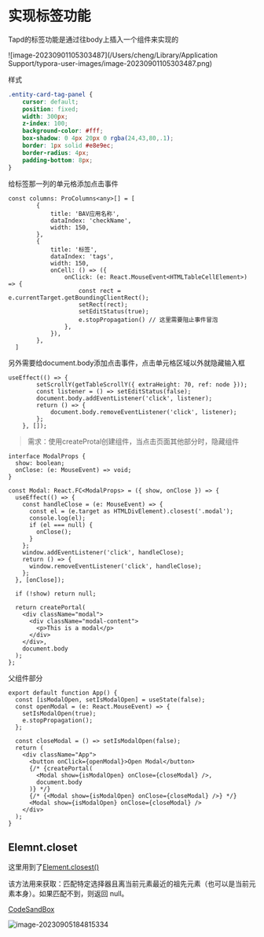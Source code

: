 # 实现标签功能

Tapd的标签功能是通过往body上插入一个组件来实现的

![image-20230901105303487](/Users/cheng/Library/Application Support/typora-user-images/image-20230901105303487.png)



样式

```css
.entity-card-tag-panel {
    cursor: default;
    position: fixed;
    width: 300px;
    z-index: 100;
    background-color: #fff;
    box-shadow: 0 4px 20px 0 rgba(24,43,80,.1);
    border: 1px solid #e8e9ec;
    border-radius: 4px;
    padding-bottom: 8px;
}
```



给标签那一列的单元格添加点击事件

```tsx
const columns: ProColumns<any>[] = [
        {
            title: 'BAV应用名称',
            dataIndex: 'checkName',
            width: 150,
        },
        {
            title: '标签',
            dataIndex: 'tags',
            width: 150,
            onCell: () => ({
                onClick: (e: React.MouseEvent<HTMLTableCellElement>) => {
                    const rect = e.currentTarget.getBoundingClientRect();
                    setRect(rect);
                    setEditStatus(true);
                    e.stopPropagation() // 这里需要阻止事件冒泡
                },
            }),
        },
  ]
```

另外需要给document.body添加点击事件，点击单元格区域以外就隐藏输入框

```tsx
useEffect(() => {
        setScrollY(getTableScrollY({ extraHeight: 70, ref: node }));
        const listener = () => setEditStatus(false);
        document.body.addEventListener('click', listener);
        return () => {
            document.body.removeEventListener('click', listener);
        };
    }, []);
```



> 需求：使用createProtal创建组件，当点击页面其他部分时，隐藏组件

```tsx
interface ModalProps {
  show: boolean;
  onClose: (e: MouseEvent) => void;
}

const Modal: React.FC<ModalProps> = ({ show, onClose }) => {
  useEffect(() => {
    const handleClose = (e: MouseEvent) => {
      const el = (e.target as HTMLDivElement).closest('.modal');
      console.log(el);
      if (el === null) {
        onClose();
      }
    };
    window.addEventListener('click', handleClose);
    return () => {
      window.removeEventListener('click', handleClose);
    };
  }, [onClose]);

  if (!show) return null;

  return createPortal(
    <div className="modal">
      <div className="modal-content">
        <p>This is a modal</p>
      </div>
    </div>,
    document.body
  );
};
```

父组件部分

```tsx
export default function App() {
  const [isModalOpen, setIsModalOpen] = useState(false);
  const openModal = (e: React.MouseEvent) => {
    setIsModalOpen(true);
    e.stopPropagation();
  };

  const closeModal = () => setIsModalOpen(false);
  return (
    <div className="App">
      <button onClick={openModal}>Open Modal</button>
      {/* {createPortal(
        <Modal show={isModalOpen} onClose={closeModal} />,
        document.body
      )} */}
      {/* {<Modal show={isModalOpen} onClose={closeModal} />} */}
      <Modal show={isModalOpen} onClose={closeModal} />
    </div>
  );
}
```

## Elemnt.closet

这里用到了[Element.closest()](https://developer.mozilla.org/zh-CN/docs/Web/API/Element/closest)

该方法用来获取：匹配特定选择器且离当前元素最近的祖先元素（也可以是当前元素本身）。如果匹配不到，则返回 null。

[CodeSandBox](https://codesandbox.io/s/createprotal-closet-nk9d9m)

![image-20230905184815334](https://minimax-1256590847.cos.ap-shanghai.myqcloud.com/img/image-20230905184815334.png)
